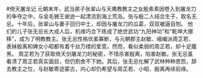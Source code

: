 #倚天屠龙记
元朝末年，武当弟子张翠山与天鹰教教主之女殷素素因卷入到屠龙刀的争夺之中，与金毛狮王谢逊一起漂流到海上荒岛。张与殷二人结合生子，取名无忌。十年后，张翠山与妻子回归中土，却因与屠龙刀的瓜葛，双双被逼自刎。
他们的儿子张无忌长大成人后，机缘巧合下练成了绝世武功“九阳神功”和“乾坤大挪移”，成为了明教教主。张无忌性格优柔寡断，与元朝郡主赵敏、峨嵋派周芷若、表妹殷离和婢女小昭都有着千丝万缕的爱意。然而，看似柔弱的周芷若，却十足腹黑。
周芷若为了获取倚天剑屠龙刀的秘密，不惜杀害殷离，陷害赵敏。张无忌虽看清了周芷若真实面目，但仍割舍不下她。其后，张无忌化解了武林种种恩怨，辞去教主之位，与赵敏寄迹蒙古，内心却仍希望与周芷若、小昭、殷离再续前缘。